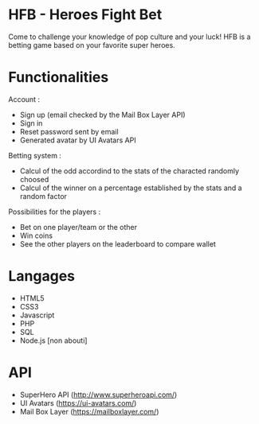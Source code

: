 # HFB - Heroes Fight Bet

Come to challenge your knowledge of pop culture and your luck! HFB is a betting game based on your favorite super heroes.

# Functionalities
Account :
* Sign up (email checked by the Mail Box Layer API)
* Sign in
* Reset password sent by email
* Generated avatar by UI Avatars API

Betting system :
* Calcul of the odd accordind to the stats of the characted randomly choosed
* Calcul of the winner on a percentage established by the stats and a random factor

 Possibilities for the players :
* Bet on one player/team or the other
* Win coins
* See the other players on the leaderboard to compare wallet

# Langages
* HTML5
* CSS3
* Javascript
* PHP
* SQL
* Node.js [non abouti]

# API

* SuperHero API (http://www.superheroapi.com/)
* UI Avatars (https://ui-avatars.com/)
* Mail Box Layer (https://mailboxlayer.com/)